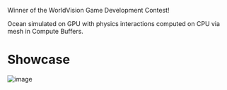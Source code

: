 Winner of the WorldVision Game Development Contest!

Ocean simulated on GPU with physics interactions computed on CPU via mesh in Compute Buffers.

# Showcase

![image](https://github.com/user-attachments/assets/4c091407-491b-4441-a7bd-131ad9dc4c64)
